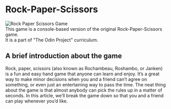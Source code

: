 # Rock-Paper-Scissors
![Rock Paper Scissors Game](https://hips.hearstapps.com/hmg-prod/images/people-playing-paper-rock-scissors-royalty-free-illustration-1583269312.jpg?crop=0.997xw:0.712xh;0.00160xw,0.181xh&resize=640:*)  
This game is a console-based version of the original Rock-Paper-Scissors game.  
It is a part of "The Odin Project" curriculum.

## A brief introduction about the game
Rock, paper, scissors (also known as Rochambeau, Roshambo, or Janken) is a fun and easy hand game that anyone can learn and enjoy. It’s a great way to make minor decisions when you and a friend can’t agree on something, or even just an entertaining way to pass the time. The neat thing about the game is that almost anybody can pick the rules up in a matter of seconds. In this article, we’ll break the game down so that you and a friend can play whenever you’d like.
